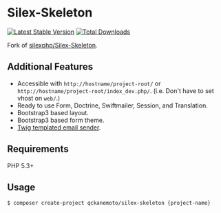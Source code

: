 # Silex-Skeleton

[![Latest Stable Version](https://poser.pugx.org/qckanemoto/silex-skeleton/v/stable.svg)](https://packagist.org/packages/qckanemoto/silex-skeleton)
[![Total Downloads](https://poser.pugx.org/qckanemoto/silex-skeleton/downloads.svg)](https://packagist.org/packages/qckanemoto/silex-skeleton)

Fork of [silexphp/Silex-Skeleton](https://github.com/silexphp/Silex-Skeleton).

## Additional Features

* Accessible with `http://hostname/project-root/` or `http://hostname/project-root/index_dev.php/`. (i.e. Don't have to set vhost on `web/`.)
* Ready to use Form, Doctrine, Swiftmailer, Session, and Translation.
* Bootstrap3 based layout.
* Bootstrap3 based form theme.
* [Twig templated email sender](https://github.com/qckanemoto/TwigMailerServiceProvider).

## Requirements

PHP 5.3+

## Usage

```bash
$ composer create-project qckanemoto/silex-skeleton {project-name}
```
